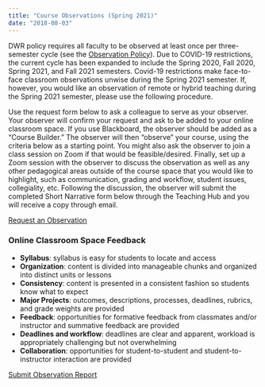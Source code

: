 ```yaml
---
title: "Course Observations (Spring 2021)"
date: "2018-08-03"
---
```


DWR policy requires all faculty to be observed at least once per three-semester cycle (see the [Observation Policy](https://library.cwr.olemiss.edu/policies/directory/ "https://library.cwr.olemiss.edu/policies/directory/")). Due to COVID-19 restrictions, the current cycle has been expanded to include the Spring 2020, Fall 2020, Spring 2021, and Fall 2021 semesters. Covid-19 restrictions make face-to-face classroom observations unwise during the Spring 2021 semester. If, however, you would like an observation of remote or hybrid teaching during the Spring 2021 semester, please use the following procedure.

Use the request form below to ask a colleague to serve as your observer. Your observer will confirm your request and ask to be added to your online classroom space. If you use Blackboard, the observer should be added as a “Course Builder.” The observer will then “observe” your course, using the criteria below as a starting point. You might also ask the observer to join a class session on Zoom if that would be feasible/desired. Finally, set up a Zoom session with the observer to discuss the observation as well as any other pedagogical areas outside of the course space that you would like to highlight, such as communication, grading and workflow, student issues, collegiality, etc. Following the discussion, the observer will submit the completed Short Narrative form below through the Teaching Hub and you will receive a copy through email.

[Request an Observation](https://forms.office.com/Pages/ResponsePage.aspx?id=MMmpabsdMEa91dKLj2gKrlUjk9CHoEBEtUWxGTenbO1UNTlHMVlUV0VPRlQ0VUpTRzRTMzVEWkUyNSQlQCN0PWcu)

### Online Classroom Space Feedback

- **Syllabus**: syllabus is easy for students to locate and access
- **Organization**: content is divided into manageable chunks and organized into distinct units or lessons
- **Consistency**: content is presented in a consistent fashion so students know what to expect
- **Major Projects**: outcomes, descriptions, processes, deadlines, rubrics, and grade weights are provided
- **Feedback**: opportunities for formative feedback from classmates and/or instructor and summative feedback are provided
- **Deadlines and workflow**: deadlines are clear and apparent, workload is appropriately challenging but not overwhelming
- **Collaboration**: opportunities for student-to-student and student-to-instructor interaction are provided

[Submit Observation Report](https://forms.office.com/Pages/ResponsePage.aspx?id=MMmpabsdMEa91dKLj2gKrlUjk9CHoEBEtUWxGTenbO1UNlFXR0pPWFk3U1oxQVVBSDJTSTZWM0RQTyQlQCN0PWcu)
